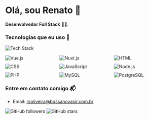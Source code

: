# Olá, sou Renato 👋 

**Desenvolvedor Full Stack** 👨‍💻.

### Tecnologias que eu uso 🚀

![Tech Stack](https://img.shields.io/badge/Tech-Stack-blue?style=flat&logo=react)

<div style="display: grid; grid-template-columns: repeat(auto-fill, minmax(120px, 1fr)); gap: 10px;">
  <img src="https://img.shields.io/badge/Vue.js-4FC08D?style=flat&logo=vue.js" alt="Vue.js" />
  <img src="https://img.shields.io/badge/Nuxt.js-00C58E?style=flat&logo=nuxt.js" alt="Nuxt.js" />
  <img src="https://img.shields.io/badge/HTML-E34F26?style=flat&logo=html5" alt="HTML" />
  <img src="https://img.shields.io/badge/CSS-1572B6?style=flat&logo=css3" alt="CSS" />
  <img src="https://img.shields.io/badge/JavaScript-F7DF1E?style=flat&logo=javascript" alt="JavaScript" />
  <img src="https://img.shields.io/badge/Node.js-339933?style=flat&logo=node.js" alt="Node.js" />
  <img src="https://img.shields.io/badge/PHP-777BB4?style=flat&logo=php" alt="PHP" />
  <img src="https://img.shields.io/badge/MySQL-4479A1?style=flat&logo=mysql" alt="MySQL" />
  <img src="https://img.shields.io/badge/PostgreSQL-336791?style=flat&logo=postgresql" alt="PostgreSQL" />
</div>

### Entre em contato comigo 📬
- Email: [rsoliveira@bossanovasir.com.br](mailto:rsoliveira@bossanovasir.com.br)

![GitHub followers](https://img.shields.io/github/followers/RenatoBossaNova?style=social)
![GitHub stars](https://img.shields.io/github/stars/RenatoBossaNova?style=social)
